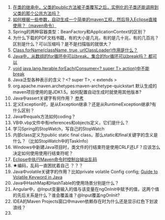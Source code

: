 1. [在类的继承中，父类的public方法被子类覆写之后，实例化的子类还能调用到父类的那个公共方法吗？](https://github.com/niaomingjian/java-workspace/blob/develop/java-class-extend/src/main/java/com/nmj/classextend/MainClass.java)  
2. [如何根据一些参数，自动生成一个简单的maven工程，然后导入Eclipse直接使用？（maven命令）](http://www.cnblogs.com/niaomingjian/p/8600980.html)  
3. Spring的两种容器类型：BeanFactory和ApplicationContext的区别？  
4. 为什么下载的PDF文档书籍，有的大小是几兆，有的是几十兆，有的几百兆？区别是什么？可以压缩吗？是不是扫描版的就很大？  
5. [Class.forName(className, true, urlClassLoader)作用是什么？](https://github.com/niaomingjian/java-workspace/blob/c928704cd4e4b8b0e7aa0911dfea7348b7e50a87/classloader-two-related-class/classloader-two-related-class-main/src/main/java/com/nmj/classloader/JarClassLoader.java#L42)
6. [Java中，从数组的for循环中可以break。集合的for循环可以break吗？ 都可以](https://github.com/niaomingjian/java-workspace/blob/develop/java-for-loop/src/main/java/com/nmj/forloop/MainClass.java)  
7. [void java.lang.Iterable.forEach(Consumer<? super T> action)中不能break](https://github.com/niaomingjian/java-workspace/blob/d33d17bfc6ac9d604308ed6c99e62dfa3139fd4c/java-for-loop/src/main/java/com/nmj/forloop/MainClass.java#L50)
8. Java泛型各种表示的含义？<? super T>, < extends >  
9. org.apache.maven.archetypes:maven-archetype-quickstart 默认生成的maven项目使用的是JDK1.5。如何配置自动生成时就使用其他版本?  
10. Java中assert关键字有何作用？ [参考](https://docs.oracle.com/javase/specs/jls/se8/html/jls-14.html#jls-14.10)  
11. 定义Exception时，是从Exception继承？还是从RuntimeException继承?有什么区别？  
12. Java中equals方法如何coding？  
13. VB中.vbp文件中有references和objects定义，它们是什么？  
14. 学习Spring的StopWatch，写自己的StopWatch  
15. 内部class定义为public static final class，那么static和final关键字的含义是什么？（比如StopWatch中的TaskInfo）  
16. Windows中新建Java项目时，类文件的行结束符是使用CRLF还LF？应该怎么决定如何使用使用行结束符呢？  
17. [Eclipse中执行Maven命令时控制台输出乱码](https://www.cnblogs.com/luotaoyeah/p/3788612.html)  
18. ★编码，乱码一直困扰着自己 ？？？  
19. Java中volatile关键字的作用？比如private volatile Config config; [Guide to Volatile Keyword in Java](http://www.baeldung.com/java-volatile)  
20. Java中HashMap和HashTable的使用场景分别是什么？  
21. Angular中，@Input变量输入的值与该变量在ngOnInit中赋予的值，这两个值的先后关系是什么？谁会覆盖谁？@Input覆盖ngOnInit?  
22. IDEA的Maven Projects窗口中maven依赖存在时为什么还是显示红色下划波浪线？  
23.   
